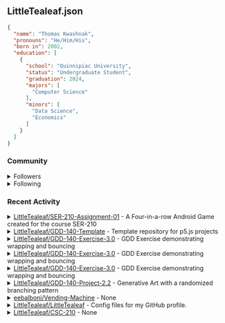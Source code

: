 <h2>LittleTealeaf.json</h2>

```json
{
  "name": "Thomas Kwashnak",
  "pronouns": "He/Him/His",
  "born in": 2002,
  "education": [
    {
      "school": "Quinnipiac University",
      "status": "Undergraduate Student",
      "graduation": 2024,
      "majors": [
        "Computer Science"
      ],
      "minors": [
        "Data Science",
        "Economics"
      ]
    }
  ]
}
```
<h3>Community</h3>
<details><summary>Followers</summary><a href="https://github.com/eebalboni"><img src="https://avatars.githubusercontent.com/u/84345297?v=4" alt = "eebalboni" style="width:50px;height:50px"></a><a href="https://github.com/PriscillaE1"><img src="https://avatars.githubusercontent.com/u/91395861?v=4" alt = "PriscillaE1" style="width:50px;height:50px"></a></details>
<details><summary>Following</summary><a href="https://github.com/3b1b"><img src="https://avatars.githubusercontent.com/u/11601040?v=4" alt = "3b1b" style="width:50px;height:50px"></a><a href="https://github.com/a-r-t"><img src="https://avatars.githubusercontent.com/u/26610904?v=4" alt = "a-r-t" style="width:50px;height:50px"></a><a href="https://github.com/swirty"><img src="https://avatars.githubusercontent.com/u/35018264?v=4" alt = "swirty" style="width:50px;height:50px"></a><a href="https://github.com/BobdaFett"><img src="https://avatars.githubusercontent.com/u/57099895?v=4" alt = "BobdaFett" style="width:50px;height:50px"></a><a href="https://github.com/Clemeit"><img src="https://avatars.githubusercontent.com/u/60582814?v=4" alt = "Clemeit" style="width:50px;height:50px"></a><a href="https://github.com/eebalboni"><img src="https://avatars.githubusercontent.com/u/84345297?v=4" alt = "eebalboni" style="width:50px;height:50px"></a><a href="https://github.com/PriscillaE1"><img src="https://avatars.githubusercontent.com/u/91395861?v=4" alt = "PriscillaE1" style="width:50px;height:50px"></a></details>
<h3>Recent Activity</h3>
<details><summary><a href="https://github.com/LittleTealeaf/SER-210-Assignment-01">LittleTealeaf/SER-210-Assignment-01</a> - A Four-in-a-row Android Game created for the course SER-210</summary><ul><li>Commit <code><a href="https://github.com/LittleTealeaf/SER-210-Assignment-01/commit/d5e44bec83ef16c7153a41ea203f0eaf8d505270">#D5E44BE</a> Rewrite</code> Create README.md</li><li>Commit <code><a href="https://github.com/LittleTealeaf/SER-210-Assignment-01/commit/d32d6348dcb5efb4747e1c9609f6582ac19a0d01">#D32D634</a> Rewrite</code> Current Development</li><li>Commit <code><a href="https://github.com/LittleTealeaf/SER-210-Assignment-01/commit/89f3493b7a9d8ce4a9bbad023097d6ac6af3936e">#89F3493</a> Rewrite</code> Update .gitignore</li><li>Commit <code><a href="https://github.com/LittleTealeaf/SER-210-Assignment-01/commit/3cd7b7b344d39e28740b4a3bb448a64b5f052e83">#3CD7B7B</a> Rewrite</code> Update .gitignore</li><li>Commit <code><a href="https://github.com/LittleTealeaf/SER-210-Assignment-01/commit/2cdc363fbea0935d094889ba76d19fe6c30ff503">#2CDC363</a> Rewrite</code> Created Project</li><li>Commit <code><a href="https://github.com/LittleTealeaf/SER-210-Assignment-01/commit/044da688dbe2da6411623dda00b88066eafe445a">#044DA68</a> Rewrite</code> Clear Repository</li><li>Branch Created: <code>Rewrite</code></li></ul></details><details><summary><a href="https://github.com/LittleTealeaf/GDD-140-Template">LittleTealeaf/GDD-140-Template</a> - Template repository for p5.js projects</summary><ul><li>Commit <code><a href="https://github.com/LittleTealeaf/GDD-140-Template/commit/d82acb43221074d0669da81b8747227e24277f04">#D82ACB4</a> main</code> Added "./" to file locations</li><li>Commit <code><a href="https://github.com/LittleTealeaf/GDD-140-Template/commit/fd388b0ac37ff8fe1f23f744c01fb624392052eb">#FD388B0</a> main</code> Update README.md</li></ul></details><details><summary><a href="https://github.com/LittleTealeaf/GDD-140-Exercise-3.0">LittleTealeaf/GDD-140-Exercise-3.0</a> - GDD Exercise demonstrating wrapping and bouncing</summary><ul><li>Commit <code><a href="https://github.com/LittleTealeaf/GDD-140-Exercise-3.0/commit/e6b6fd217f523fcc2035ef723250fa7b2cfb390c">#E6B6FD2</a> main</code> Update README.md</li><li>Commit <code><a href="https://github.com/LittleTealeaf/GDD-140-Exercise-3.0/commit/b89f19b0eb897339bdebd72ba833ab7799eb960f">#B89F19B</a> main</code> Update sketch.js</li><li>Commit <code><a href="https://github.com/LittleTealeaf/GDD-140-Exercise-3.0/commit/9f52be882768cc4b486af65c38a4cafea3085396">#9F52BE8</a> main</code> Modified link resources</li><li>Commit <code><a href="https://github.com/LittleTealeaf/GDD-140-Exercise-3.0/commit/acd69a2dedb1fdaedd1b7ec528f1ed03af060ff3">#ACD69A2</a> main</code> Added comment</li><li>Commit <code><a href="https://github.com/LittleTealeaf/GDD-140-Exercise-3.0/commit/98dd6440dfd46c0ee2d896a7c77cad325e95898b">#98DD644</a> main</code> Completed Exercise 3.0</li><li>Commit <code><a href="https://github.com/LittleTealeaf/GDD-140-Exercise-3.0/commit/21e77427167ebacd009acd89ecd44e0e05fafeda">#21E7742</a> main</code> Fixed Links</li></ul></details><details><summary><a href="https://github.com/LittleTealeaf/GDD-140-Exercise-3.0">LittleTealeaf/GDD-140-Exercise-3.0</a> - GDD Exercise demonstrating wrapping and bouncing</summary><ul><li>Commit <code><a href="https://github.com/LittleTealeaf/GDD-140-Exercise-3.0/commit/1acfbed6b4014e4d99aecb28d176ad5dcb3c4b75">#1ACFBED</a> main</code> Added Status Badge</li><li>Commit <code><a href="https://github.com/LittleTealeaf/GDD-140-Exercise-3.0/commit/a20ea3184e26bfe020262342f1e0005a47c897d9">#A20EA31</a> main</code> Added Deployment Link</li></ul></details><details><summary><a href="https://github.com/LittleTealeaf/GDD-140-Exercise-3.0">LittleTealeaf/GDD-140-Exercise-3.0</a> - GDD Exercise demonstrating wrapping and bouncing</summary><ul><li>Branch Created: <code>main</code></li><li>Repository Created: <code>None</code></li></ul></details><details><summary><a href="https://github.com/LittleTealeaf/GDD-140-Project-2.2">LittleTealeaf/GDD-140-Project-2.2</a> - Generative Art with a randomized branching pattern</summary><ul><li>Commit <code><a href="https://github.com/LittleTealeaf/GDD-140-Project-2.2/commit/3c904510fde4453f6d67197eaa0f50e070c64b22">#3C90451</a> main</code> Objects no longer disappear</li><li>Commit <code><a href="https://github.com/LittleTealeaf/GDD-140-Project-2.2/commit/ec1617b16a5e93503062614ba2768b5322e146e4">#EC1617B</a> main</code> New Stuff!</li><li>Commit <code><a href="https://github.com/LittleTealeaf/GDD-140-Project-2.2/commit/ae40a49c596fcea5f686159d47744e6ec6ee9e10">#AE40A49</a> main</code> add comments</li><li>Commit <code><a href="https://github.com/LittleTealeaf/GDD-140-Project-2.2/commit/6fae2f93c1fada71a59ba1b9c0aaa96038ad6d9e">#6FAE2F9</a> main</code> Merge pull request #1 from LittleTealeaf/animation</li><li>Pull Request Event</li><li>Pull Request Event</li><li>Commit <code><a href="https://github.com/LittleTealeaf/GDD-140-Project-2.2/commit/ae40a49c596fcea5f686159d47744e6ec6ee9e10">#AE40A49</a> animation</code> add comments</li><li>Commit <code><a href="https://github.com/LittleTealeaf/GDD-140-Project-2.2/commit/ec1617b16a5e93503062614ba2768b5322e146e4">#EC1617B</a> animation</code> New Stuff!</li><li>Branch Created: <code>animation</code></li></ul></details><details><summary><a href="https://github.com/eebalboni/Vending-Machine">eebalboni/Vending-Machine</a> - None</summary><ul><li>Started watching repository</li><li>Commit <code><a href="https://github.com/eebalboni/Vending-Machine/commit/40be7636c78c449c772bc74088ff5b7b13ba4280">#40BE763</a> master</code> Added Welcome message and Instructions</li></ul></details><details><summary><a href="https://github.com/LittleTealeaf/LittleTealeaf">LittleTealeaf/LittleTealeaf</a> - Config files for my GitHub profile.</summary><ul><li>Commit <code><a href="https://github.com/LittleTealeaf/LittleTealeaf/commit/a43b4d81ae566c60a366fc30dc086bc92fff33d9">#A43B4D8</a> python</code> ran ./run.sh</li></ul></details><details><summary><a href="https://github.com/LittleTealeaf/CSC-210">LittleTealeaf/CSC-210</a> - None</summary><ul><li>Commit <code><a href="https://github.com/LittleTealeaf/CSC-210/commit/18e076e76c864e2bde61ad9e109b20d3d01e0f07">#18E076E</a> main</code> class notes</li></ul></details>
